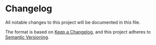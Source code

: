 # Changelog

All notable changes to this project will be documented in this file.

The format is based on [Keep a Changelog](https://keepachangelog.com/en/1.0.0/),
and this project adheres to [Semantic Versioning](https://semver.org/spec/v2.0.0.html).

<!--
Changelog entries are typically added by the auto-changelog tool.
Manually add entries here if needed, following the format below.
-->

<!--
## [Unreleased]

### Added
- ...

### Changed
- ...

### Deprecated
- ...

### Removed
- ...

### Fixed
- ...

### Security
- ...
-->

